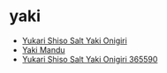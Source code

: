 # yaki

 * [Yukari Shiso Salt Yaki Onigiri](../../index/y/yukari-shiso-salt-yaki-onigiri-365590.json)
 * [Yaki Mandu](../../index/y/yaki-mandu.json)
 * [Yukari Shiso Salt Yaki Onigiri 365590](../../index/y/yukari-shiso-salt-yaki-onigiri-365590.json)
